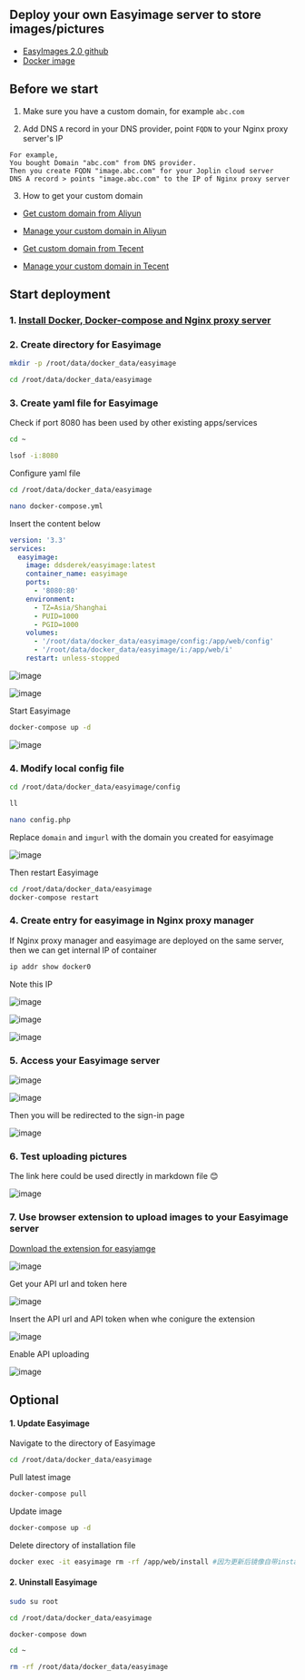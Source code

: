 ## Deploy your own Easyimage server to store images/pictures

* [EasyImages 2.0 github](https://github.com/icret/EasyImages2.0)
* [Docker image](https://hub.docker.com/r/ddsderek/easyimage)


## Before we start

1. Make sure you have a custom domain, for example `abc.com`

2. Add DNS `A` record in your DNS provider, point `FQDN` to your Nginx proxy server's IP
```
For example,
You bought Domain "abc.com" from DNS provider.
Then you create FQDN "image.abc.com" for your Joplin cloud server
DNS A record > points "image.abc.com" to the IP of Nginx proxy server
```
3. How to get your custom domain
* [Get custom domain from Aliyun](https://wanwang.aliyun.com/domain/)

* [Manage your custom domain in Aliyun](https://account.aliyun.com/login/login.htm?oauth_callback=http%3A%2F%2Fdc.console.aliyun.com%2Fnext%2Findex%3Fspm%3D5176.2020520207.recommends.ddomain.606c4c12SpdlTJ#/domain/list/all-domain)

* [Get custom domain from Tecent](https://cloud.tencent.com/act/pro/domain_sales?fromSource=gwzcw.6927084.6927084.6927084&utm_medium=cpc&utm_id=gwzcw.6927084.6927084.6927084&bd_vid=11313871833741623980)

* [Manage your custom domain in Tecent](https://cloud.tencent.com/login?s_url=https%3A%2F%2Fconsole.cloud.tencent)


## Start deployment

### 1. [Install Docker, Docker-compose and Nginx proxy server](https://github.com/guguji666666/Docker)

### 2. Create directory for Easyimage

```sh
mkdir -p /root/data/docker_data/easyimage
```
```sh
cd /root/data/docker_data/easyimage
```

### 3. Create yaml file for Easyimage

Check if port 8080 has been used by other existing apps/services
```sh
cd ~
```
```sh
lsof -i:8080
```

Configure yaml file
```sh
cd /root/data/docker_data/easyimage
```

```sh
nano docker-compose.yml
```
Insert the content below
```yml
version: '3.3'
services:
  easyimage:
    image: ddsderek/easyimage:latest
    container_name: easyimage
    ports:
      - '8080:80'
    environment:
      - TZ=Asia/Shanghai
      - PUID=1000
      - PGID=1000
    volumes:
      - '/root/data/docker_data/easyimage/config:/app/web/config'
      - '/root/data/docker_data/easyimage/i:/app/web/i'
    restart: unless-stopped
```
![image](https://user-images.githubusercontent.com/96930989/230806090-e31a7304-7d72-47a4-a679-9d50920230fc.png)

![image](https://user-images.githubusercontent.com/96930989/230817422-6aa77896-94be-4027-9a6a-4c99c509947f.png)


Start Easyimage
```sh
docker-compose up -d
```
![image](https://user-images.githubusercontent.com/96930989/230817543-d6487faa-e489-4405-85fa-1e44011733df.png)


### 4. Modify local config file
```sh
cd /root/data/docker_data/easyimage/config
```
```sh
ll
```
```sh
nano config.php
```

Replace `domain` and `imgurl` with the domain you created for easyimage

![image](https://user-images.githubusercontent.com/96930989/230820158-1c8cbef1-802d-469b-8c01-fa125edcc6b0.png)

Then restart Easyimage
```sh
cd /root/data/docker_data/easyimage
docker-compose restart
```

### 4. Create entry for easyimage in Nginx proxy manager

If Nginx proxy manager and easyimage are deployed on the same server, then we can get internal IP of container
```sh
ip addr show docker0
```
Note this IP

![image](https://user-images.githubusercontent.com/96930989/230817976-ddeea198-d635-4095-83c2-469712e13623.png)

![image](https://user-images.githubusercontent.com/96930989/230818482-fdca07ac-f8e1-4794-a5bb-c6fbac01e051.png)

![image](https://user-images.githubusercontent.com/96930989/230818550-ac619617-34d6-4eaf-9d8f-2959befba020.png)

### 5. Access your Easyimage server

![image](https://user-images.githubusercontent.com/96930989/230819410-42be08de-bcb5-4b1e-a774-836cb6085755.png)

![image](https://user-images.githubusercontent.com/96930989/230819786-03e056cf-afa9-4145-b3b9-977a21aa2a1f.png)

Then you will be redirected to the sign-in page

![image](https://user-images.githubusercontent.com/96930989/230819928-ec22f104-9495-4418-b519-621b60cf0d15.png)


### 6. Test uploading pictures

The link here could be used directly in markdown file 😊

![image](https://user-images.githubusercontent.com/96930989/230821094-f2850c48-4e9e-4da3-8325-fc24b523cda7.png)

### 7. Use browser extension to upload images to your Easyimage server

[Download the extension for easyiamge](https://github.com/icret/EasyImages2.0/tree/master/docs)

![image](https://user-images.githubusercontent.com/96930989/230823918-31c5a067-971d-4ca9-8c41-13b1b4ed66d9.png)

Get your API url and token here

![image](https://user-images.githubusercontent.com/96930989/230824038-78f34869-9b45-457e-8232-d31ff3cc2f83.png)

Insert the API url and API token when whe conigure the extension

![image](https://user-images.githubusercontent.com/96930989/230824149-38470ea3-fe13-490b-8ffa-7ffae633a383.png)

Enable API uploading

![image](https://user-images.githubusercontent.com/96930989/230824757-61db98c6-93db-4561-88f0-3a1ec7ad03ab.png)


## Optional

#### 1. Update Easyimage
Navigate to the directory of Easyimage
```sh
cd /root/data/docker_data/easyimage
```

Pull latest image
```sh
docker-compose pull
```

Update image
```sh
docker-compose up -d
```

Delete directory of installation file
```sh
docker exec -it easyimage rm -rf /app/web/install #因为更新后镜像自带install目录，所以要删除
```

#### 2. Uninstall Easyimage

```sh
sudo su root
```

```sh
cd /root/data/docker_data/easyimage
```

```sh
docker-compose down
```

```sh
cd ~
```

```sh
rm -rf /root/data/docker_data/easyimage
```
